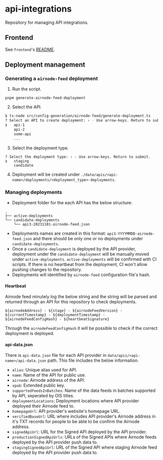 # api-integrations

Repository for managing API integrations.

## Frontend

See `frontend`'s [README](/frontend/README.md).

## Deployment management

### Generating a `airnode-feed` deployment

1. Run the script.

```shell
pnpm generate-airnode-feed-deployment
```

2. Select the API.

```bash
$ ts-node src/config-generation/airnode-feed/generate-deployment.ts
? Select an API to create deployment: › - Use arrow-keys. Return to submit.
❯   api-1
    api-2
    some-api
    ...
```

3. Select the deployment type.

```
? Select the deployment type: › - Use arrow-keys. Return to submit.
❯   staging
    candidate
```

4. Deployment will be created under `./data/apis/<api-name>/deployments/<deployment_type>-deployments`.

### Managing deployments

- Deployment folder for the each API has the below structure:

```
.
├── active-deployments
└── candidate-deployments
    └── api3-20231101-airnode-feed.json
```

- Deployments names are created in this format: `api3-YYYYMMDD-airnode-feed.json` and there should be only one or no
  deployments under `candidate-deployments`.
- Once a `candidate-deployment` is deployed by the API provider, deployment under the `candidate-deployment` will be
  manually moved under `active-deployments`. `active-deployments` will be confirmed with CI scripts. If there is no
  heartbeat from the deployment, CI won't allow pushing changes to the repository.
- Deployments will identified by `airnode-feed` configuration file's hash.

#### Heartbeat

Airnode feed minutely log the below string and the string will be parsed and returned through an API for this repository
to check deployments.

```
${airnodeAddress} - ${stage} - ${airnodeFeedVersion} - ${currentTimestamp} - ${deploymentTimestamp} - ${airnodeFeedConfigHash} - ${heartbeatSignature}
```

Through the `airnodeFeedConfigHash` it will be possible to check if the correct deployment is deployed.

#### api-data.json

There is `api-data.json` file for each API provider in `data/apis/<api-name>/api-data.json` path. This file includes the
below information.

- `alias`: Unique alias used for API.
- `name`: Name of the API for public use.
- `airnode`: Airnode address of the API.
- `xpub`: Extended public key.
- `supportedFeedsInBatches`: Name of the data feeds in batches supported by API, seperated by OIS titles.
- `deploymentLocations`: Deployment locations where API provider deployed their Airnode feed to.
- `homepageUrl`: API provider's website's homepage URL.
- `verifiedBaseUrl`: URL where includes API provider's Airnode address in it's TXT records for people to be able to be
  confirm the Airnode address.
- `signedApiUrl`: URL for the Signed API deployed by the API provider.
- `productionSignedApiUrls`: URLs of the Signed APIs where Airnode feeds deployed by the API provider push data to.
- `stagingSignedApiUrl`: URL of the Signed API where staging Airnode feed deployed by the API provider push data to.
